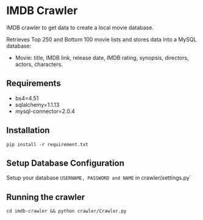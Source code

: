 IMDB Crawler
===========

IMDB crawler to get data to create a local movie database.

Retrieves Top 250 and Bottom 100 movie lists and stores data into a MySQL database:
- Movie: title, IMDB link, release date, IMDB rating, synopsis, directors,  actors, characters.

## Requirements
- bs4=4.51
- sqlalchemy=1.1.13
- mysql-connector=2.0.4

## Installation
`pip install -r requirement.txt`

## Setup Database Configuration
Setup your database `USERNAME, PASSWORD and NAME` in crawler/settings.py`

## Running the crawler
`cd imdb-crawler && python crawler/Crawler.py`
